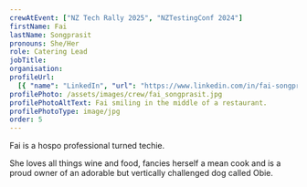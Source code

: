 ```yaml
---
crewAtEvent: ["NZ Tech Rally 2025", "NZTestingConf 2024"]
firstName: Fai
lastName: Songprasit
pronouns: She/Her
role: Catering Lead
jobTitle: 
organisation: 
profileUrl:
  [{ "name": "LinkedIn", "url": "https://www.linkedin.com/in/fai-songprasit/" }]
profilePhoto: /assets/images/crew/fai_songprasit.jpg
profilePhotoAltText: Fai smiling in the middle of a restaurant.
profilePhotoType: image/jpg
order: 5
---
```


<p>Fai is a hospo professional turned techie.</p>
<p>She loves all things wine and food, fancies herself a mean cook and is a proud owner of an adorable but vertically challenged dog called Obie.</p>

